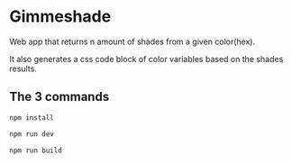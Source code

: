 # Gimmeshade

Web app that returns n amount of shades from a given color(hex).

It also generates a css code block of color variables based on the shades results.

## The 3 commands

```bash
npm install
```

```bash
npm run dev
```

```bash
npm run build
```
